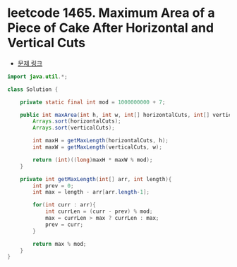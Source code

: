 # leetcode 1465. Maximum Area of a Piece of Cake After Horizontal and Vertical Cuts

- [문제 링크](https://leetcode.com/problems/maximum-area-of-a-piece-of-cake-after-horizontal-and-vertical-cuts/)

```java
import java.util.*;

class Solution {

    private static final int mod = 1000000000 + 7;

    public int maxArea(int h, int w, int[] horizontalCuts, int[] verticalCuts) {
        Arrays.sort(horizontalCuts);
        Arrays.sort(verticalCuts);

        int maxH = getMaxLength(horizontalCuts, h);
        int maxW = getMaxLength(verticalCuts, w);

        return (int)((long)maxH * maxW % mod);
    }

    private int getMaxLength(int[] arr, int length){
        int prev = 0;
        int max = length - arr[arr.length-1];

        for(int curr : arr){
            int currLen = (curr - prev) % mod;
            max = currLen > max ? currLen : max;
            prev = curr;
        }

        return max % mod;
    }
}
```
